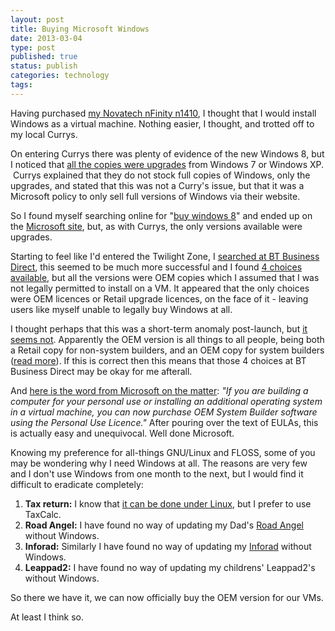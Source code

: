 ```yaml
--- 
layout: post 
title: Buying Microsoft Windows
date: 2013-03-04
type: post 
published: true 
status: publish
categories: technology
tags: 
---
```


Having purchased [my Novatech nFinity
n1410](/2013/02/22/the-novatech-nfinity-n1410-review/ "Review of the Novatech nFinity n1410"),
I thought that I would install Windows as a virtual machine. Nothing
easier, I thought, and trotted off to my local Currys.

On entering Currys there was plenty of evidence of the new Windows 8,
but I noticed that [all the copies were
upgrades](http://www.currys.co.uk/gbuk/search-keywords/323_3082_30147_xx_xx/windows+8/xx-criteria.html "Windows 8 at Curry's") from
Windows 7 or Windows XP.  Currys explained that they do not stock full
copies of Windows, only the upgrades, and stated that this was not a
Curry's issue, but that it was a Microsoft policy to only sell full
versions of Windows via their website.

So I found myself searching online for "[buy windows
8](https://www.google.co.uk/search?q=microsoft+buy+windows+8 "Search Microsoft Buy Windows 8")"
and ended up on the [Microsoft
site](http://windows.microsoft.com/en-gb/windows/buy "Buy Windows 8"),
but, as with Currys, the only versions available were upgrades.

Starting to feel like I'd entered the Twilight Zone, I [searched at BT
Business
Direct](http://www.businessdirect.bt.com/category/computing,software,operating-systems/11168?q=windows%208 "Windows 8 at BT Business Direct"),
this seemed to be much more successful and I found [4 choices
available](http://www.businessdirect.bt.com/Product/Compare?CompareList=8BMQ%2C8BMS%2C8BMR%2C8BMT&CategoryId=11168&q=windows%208 "Windows 8 Choices at BT Business Direct"),
but all the versions were OEM copies which I assumed that I was not
legally permitted to install on a VM. It appeared that the only choices
were OEM licences or Retail upgrade licences, on the face of it -
leaving users like myself unable to legally buy Windows at all.

I thought perhaps that this was a short-term anomaly post-launch, but
[it seems
not](http://superuser.com/questions/494782/does-a-full-retail-license-of-windows-8-exist-not-oem-not-upgrade "Does a Full Retail Licence of Windows 8 exit?").
Apparently the OEM version is all things to all people, being both a
Retail copy for non-system builders, and an OEM copy for system builders
([read
more](http://superuser.com/questions/494782/does-a-full-retail-license-of-windows-8-exist-not-oem-not-upgrade "Does a full retail license of windows 8 exist?")).
If this is correct then this means that those 4 choices at BT Business
Direct may be okay for me afterall.

And [here is the word from Microsoft on the
matter](http://www.microsoft.com/oem/en-gb/licensing/sblicensing/Pages/personal-use-license.aspx "Personal Use Licence"):
*"If you are building a computer for your personal use or installing an
additional operating system in a virtual machine, you can now purchase
OEM System Builder software using the Personal Use Licence."* After
pouring over the text of EULAs, this is actually easy and unequivocal.
Well done Microsoft.

Knowing my preference for all-things GNU/Linux and FLOSS, some of you
may be wondering why I need Windows at all. The reasons are very few
and I don't use Windows from one month to the next, but I would find it
difficult to eradicate completely:

1.  **Tax return:** I know that [it can be done under
    Linux](http://bootpolish.net/home_howto_submitaukselfassessmentreturnunderlinux "How to Submit a UK Self Assessment Return Under Linux"),
    but I prefer to use TaxCalc.
2.  **Road Angel:** I have found no way of updating my Dad's [Road
    Angel](http://www.roadangelgroup.com "Road Angel") without Windows.
3.  **Inforad:** Similarly I have found no way of updating my
    [Inforad](http://www.gpsinforad.co.uk/ "Inforad") without Windows.
4.  **Leappad2:** I have found no way of updating my childrens'
    Leappad2's without Windows.

So there we have it, we can now officially buy the OEM version for our
VMs.

At least I think so.

